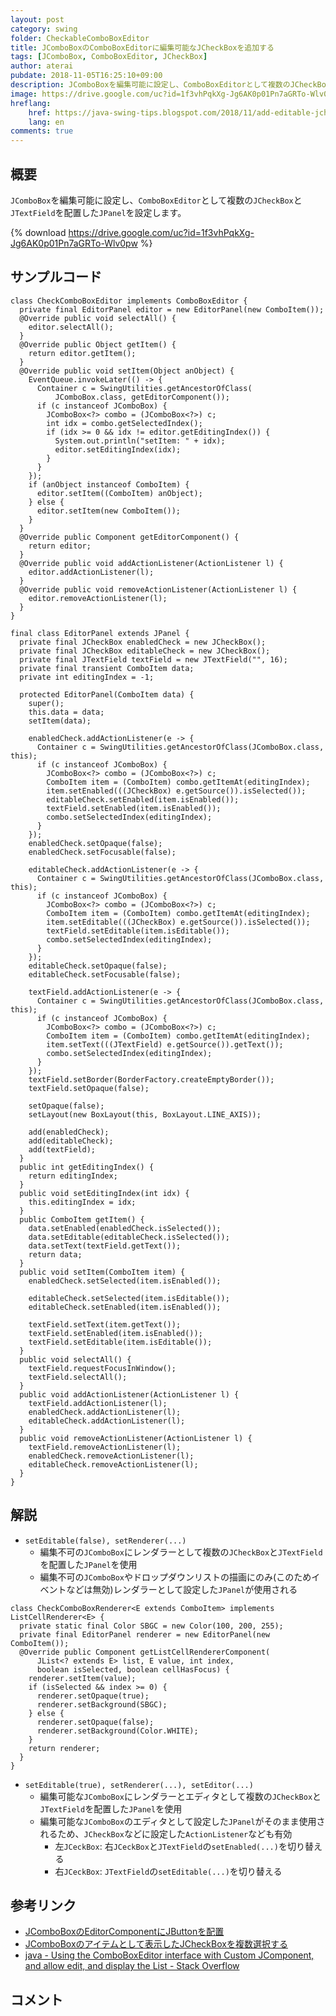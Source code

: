 ```yaml
---
layout: post
category: swing
folder: CheckableComboBoxEditor
title: JComboBoxのComboBoxEditorに編集可能なJCheckBoxを追加する
tags: [JComboBox, ComboBoxEditor, JCheckBox]
author: aterai
pubdate: 2018-11-05T16:25:10+09:00
description: JComboBoxを編集可能に設定し、ComboBoxEditorとして複数のJCheckBoxとJTextFieldを配置したJPanelを設定します。
image: https://drive.google.com/uc?id=1f3vhPqkXg-Jg6AK0p01Pn7aGRTo-Wlv0pw
hreflang:
    href: https://java-swing-tips.blogspot.com/2018/11/add-editable-jcheckbox-to.html
    lang: en
comments: true
---
```

## 概要
`JComboBox`を編集可能に設定し、`ComboBoxEditor`として複数の`JCheckBox`と`JTextField`を配置した`JPanel`を設定します。

{% download https://drive.google.com/uc?id=1f3vhPqkXg-Jg6AK0p01Pn7aGRTo-Wlv0pw %}

## サンプルコード
<pre class="prettyprint"><code>class CheckComboBoxEditor implements ComboBoxEditor {
  private final EditorPanel editor = new EditorPanel(new ComboItem());
  @Override public void selectAll() {
    editor.selectAll();
  }
  @Override public Object getItem() {
    return editor.getItem();
  }
  @Override public void setItem(Object anObject) {
    EventQueue.invokeLater(() -&gt; {
      Container c = SwingUtilities.getAncestorOfClass(
          JComboBox.class, getEditorComponent());
      if (c instanceof JComboBox) {
        JComboBox&lt;?&gt; combo = (JComboBox&lt;?&gt;) c;
        int idx = combo.getSelectedIndex();
        if (idx &gt;= 0 &amp;&amp; idx != editor.getEditingIndex()) {
          System.out.println("setItem: " + idx);
          editor.setEditingIndex(idx);
        }
      }
    });
    if (anObject instanceof ComboItem) {
      editor.setItem((ComboItem) anObject);
    } else {
      editor.setItem(new ComboItem());
    }
  }
  @Override public Component getEditorComponent() {
    return editor;
  }
  @Override public void addActionListener(ActionListener l) {
    editor.addActionListener(l);
  }
  @Override public void removeActionListener(ActionListener l) {
    editor.removeActionListener(l);
  }
}

final class EditorPanel extends JPanel {
  private final JCheckBox enabledCheck = new JCheckBox();
  private final JCheckBox editableCheck = new JCheckBox();
  private final JTextField textField = new JTextField("", 16);
  private final transient ComboItem data;
  private int editingIndex = -1;

  protected EditorPanel(ComboItem data) {
    super();
    this.data = data;
    setItem(data);

    enabledCheck.addActionListener(e -&gt; {
      Container c = SwingUtilities.getAncestorOfClass(JComboBox.class, this);
      if (c instanceof JComboBox) {
        JComboBox&lt;?&gt; combo = (JComboBox&lt;?&gt;) c;
        ComboItem item = (ComboItem) combo.getItemAt(editingIndex);
        item.setEnabled(((JCheckBox) e.getSource()).isSelected());
        editableCheck.setEnabled(item.isEnabled());
        textField.setEnabled(item.isEnabled());
        combo.setSelectedIndex(editingIndex);
      }
    });
    enabledCheck.setOpaque(false);
    enabledCheck.setFocusable(false);

    editableCheck.addActionListener(e -&gt; {
      Container c = SwingUtilities.getAncestorOfClass(JComboBox.class, this);
      if (c instanceof JComboBox) {
        JComboBox&lt;?&gt; combo = (JComboBox&lt;?&gt;) c;
        ComboItem item = (ComboItem) combo.getItemAt(editingIndex);
        item.setEditable(((JCheckBox) e.getSource()).isSelected());
        textField.setEditable(item.isEditable());
        combo.setSelectedIndex(editingIndex);
      }
    });
    editableCheck.setOpaque(false);
    editableCheck.setFocusable(false);

    textField.addActionListener(e -&gt; {
      Container c = SwingUtilities.getAncestorOfClass(JComboBox.class, this);
      if (c instanceof JComboBox) {
        JComboBox&lt;?&gt; combo = (JComboBox&lt;?&gt;) c;
        ComboItem item = (ComboItem) combo.getItemAt(editingIndex);
        item.setText(((JTextField) e.getSource()).getText());
        combo.setSelectedIndex(editingIndex);
      }
    });
    textField.setBorder(BorderFactory.createEmptyBorder());
    textField.setOpaque(false);

    setOpaque(false);
    setLayout(new BoxLayout(this, BoxLayout.LINE_AXIS));

    add(enabledCheck);
    add(editableCheck);
    add(textField);
  }
  public int getEditingIndex() {
    return editingIndex;
  }
  public void setEditingIndex(int idx) {
    this.editingIndex = idx;
  }
  public ComboItem getItem() {
    data.setEnabled(enabledCheck.isSelected());
    data.setEditable(editableCheck.isSelected());
    data.setText(textField.getText());
    return data;
  }
  public void setItem(ComboItem item) {
    enabledCheck.setSelected(item.isEnabled());

    editableCheck.setSelected(item.isEditable());
    editableCheck.setEnabled(item.isEnabled());

    textField.setText(item.getText());
    textField.setEnabled(item.isEnabled());
    textField.setEditable(item.isEditable());
  }
  public void selectAll() {
    textField.requestFocusInWindow();
    textField.selectAll();
  }
  public void addActionListener(ActionListener l) {
    textField.addActionListener(l);
    enabledCheck.addActionListener(l);
    editableCheck.addActionListener(l);
  }
  public void removeActionListener(ActionListener l) {
    textField.removeActionListener(l);
    enabledCheck.removeActionListener(l);
    editableCheck.removeActionListener(l);
  }
}
</code></pre>

## 解説
- `setEditable(false), setRenderer(...)`
    - 編集不可の`JComboBox`にレンダラーとして複数の`JCheckBox`と`JTextField`を配置した`JPanel`を使用
    - 編集不可の`JComboBox`やドロップダウンリストの描画にのみ(このためイベントなどは無効)レンダラーとして設定した`JPanel`が使用される

<!-- dummy comment line for breaking list -->

<pre class="prettyprint"><code>class CheckComboBoxRenderer&lt;E extends ComboItem&gt; implements ListCellRenderer&lt;E&gt; {
  private static final Color SBGC = new Color(100, 200, 255);
  private final EditorPanel renderer = new EditorPanel(new ComboItem());
  @Override public Component getListCellRendererComponent(
      JList&lt;? extends E&gt; list, E value, int index,
      boolean isSelected, boolean cellHasFocus) {
    renderer.setItem(value);
    if (isSelected &amp;&amp; index &gt;= 0) {
      renderer.setOpaque(true);
      renderer.setBackground(SBGC);
    } else {
      renderer.setOpaque(false);
      renderer.setBackground(Color.WHITE);
    }
    return renderer;
  }
}
</code></pre>

- `setEditable(true), setRenderer(...), setEditor(...)`
    - 編集可能な`JComboBox`にレンダラーとエディタとして複数の`JCheckBox`と`JTextField`を配置した`JPanel`を使用
    - 編集可能な`JComboBox`のエディタとして設定した`JPanel`がそのまま使用されるため、`JCheckBox`などに設定した`ActionListener`なども有効
        - 左`JCeckBox`: 右`JCeckBox`と`JTextField`の`setEnabled(...)`を切り替える
        - 右`JCeckBox`: `JTextField`の`setEditable(...)`を切り替える

<!-- dummy comment line for breaking list -->

## 参考リンク
- [JComboBoxのEditorComponentにJButtonを配置](https://ateraimemo.com/Swing/ButtonInComboEditor.html)
- [JComboBoxのアイテムとして表示したJCheckBoxを複数選択する](https://ateraimemo.com/Swing/CheckedComboBox.html)
- [java - Using the ComboBoxEditor interface with Custom JComponent, and allow edit, and display the List - Stack Overflow](https://stackoverflow.com/questions/53037906/using-the-comboboxeditor-interface-with-custom-jcomponent-and-allow-edit-and-d)

<!-- dummy comment line for breaking list -->

## コメント
